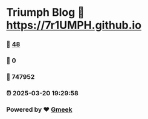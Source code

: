 # Triumph Blog :link: https://7r1UMPH.github.io 
### :page_facing_up: [48](https://7r1UMPH.github.io/tag.html) 
### :speech_balloon: 0 
### :hibiscus: 747952 
### :alarm_clock: 2025-03-20 19:29:58 
### Powered by :heart: [Gmeek](https://github.com/Meekdai/Gmeek)
